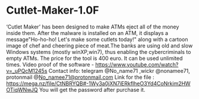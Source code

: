 # Cutlet-Maker-1.0F
‘Cutlet Maker’ has been designed to make ATMs eject all of the money inside them. After the malware is installed on an ATM, it displays a message"Ho-ho-ho! Let's make some cutlets today!" along with a cartoon image of chef and cheering piece of meat.The banks are using old and slow Windows systems (mostly winXP,win7), thus enabling the cybercriminals to empty ATMs.
The price for the tool is 400 euro. It can be used unlimited times. Video proof of the software - https://www.youtube.com/watch?v=_uPQcM1245s 
Contact info: telegram @No_name71 ,wickr @nonamee71, protonmail @No_namee71@protonmail.com
Link for the file : https://mega.nz/file/CtNBRYQB#-1Wy3a0jXN7iERkfIheO3Yd4CoNrkim2HWOTiqWNwJQ
You will get the password after purchase it.
